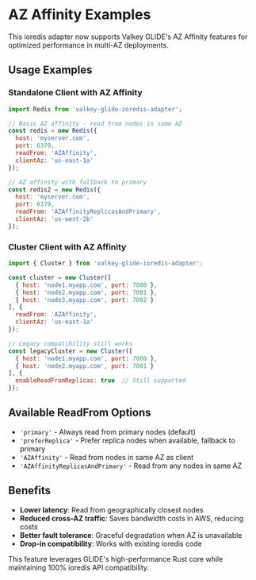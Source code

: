 # AZ Affinity Examples

This ioredis adapter now supports Valkey GLIDE's AZ Affinity features for optimized performance in multi-AZ deployments.

## Usage Examples

### Standalone Client with AZ Affinity

```javascript
import Redis from 'valkey-glide-ioredis-adapter';

// Basic AZ affinity - read from nodes in same AZ
const redis = new Redis({
  host: 'myserver.com',
  port: 6379,
  readFrom: 'AZAffinity',
  clientAz: 'us-east-1a'
});

// AZ affinity with fallback to primary
const redis2 = new Redis({
  host: 'myserver.com', 
  port: 6379,
  readFrom: 'AZAffinityReplicasAndPrimary',
  clientAz: 'us-west-2b'
});
```

### Cluster Client with AZ Affinity

```javascript
import { Cluster } from 'valkey-glide-ioredis-adapter';

const cluster = new Cluster([
  { host: 'node1.myapp.com', port: 7000 },
  { host: 'node2.myapp.com', port: 7001 },
  { host: 'node3.myapp.com', port: 7002 }
], {
  readFrom: 'AZAffinity',
  clientAz: 'us-east-1a'
});

// Legacy compatibility still works
const legacyCluster = new Cluster([
  { host: 'node1.myapp.com', port: 7000 },
  { host: 'node2.myapp.com', port: 7001 }
], {
  enableReadFromReplicas: true  // Still supported
});
```

## Available ReadFrom Options

- `'primary'` - Always read from primary nodes (default)
- `'preferReplica'` - Prefer replica nodes when available, fallback to primary
- `'AZAffinity'` - Read from nodes in same AZ as client
- `'AZAffinityReplicasAndPrimary'` - Read from any nodes in same AZ

## Benefits

- **Lower latency**: Read from geographically closest nodes
- **Reduced cross-AZ traffic**: Saves bandwidth costs in AWS, reducing costs  
- **Better fault tolerance**: Graceful degradation when AZ is unavailable
- **Drop-in compatibility**: Works with existing ioredis code

This feature leverages GLIDE's high-performance Rust core while maintaining 100% ioredis API compatibility.